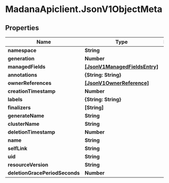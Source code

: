 # MadanaApiclient.JsonV1ObjectMeta

## Properties

Name | Type | Description | Notes
------------ | ------------- | ------------- | -------------
**namespace** | **String** |  | [optional] 
**generation** | **Number** |  | [optional] 
**managedFields** | [**[JsonV1ManagedFieldsEntry]**](JsonV1ManagedFieldsEntry.md) |  | [optional] 
**annotations** | **{String: String}** |  | [optional] 
**ownerReferences** | [**[JsonV1OwnerReference]**](JsonV1OwnerReference.md) |  | [optional] 
**creationTimestamp** | **Number** |  | [optional] 
**labels** | **{String: String}** |  | [optional] 
**finalizers** | **[String]** |  | [optional] 
**generateName** | **String** |  | [optional] 
**clusterName** | **String** |  | [optional] 
**deletionTimestamp** | **Number** |  | [optional] 
**name** | **String** |  | [optional] 
**selfLink** | **String** |  | [optional] 
**uid** | **String** |  | [optional] 
**resourceVersion** | **String** |  | [optional] 
**deletionGracePeriodSeconds** | **Number** |  | [optional] 


